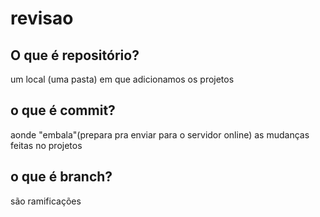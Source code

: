 
# revisao
## O que é repositório?
um local (uma pasta) em que adicionamos os projetos
## o que é commit?
aonde "embala"(prepara pra enviar para o servidor online) as mudanças feitas no projetos 
## o que é branch?
são ramificações

